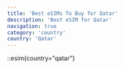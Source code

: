 ```yaml
---
title: 'Best eSIMs To Buy for Qatar'
description: 'Best eSIM for Qatar'
navigation: true
category: 'country'
country: 'Qatar'
---
```


::esim{country="qatar"}
